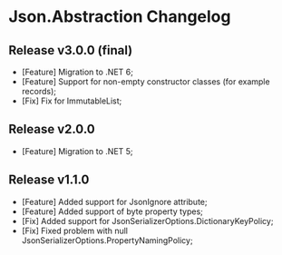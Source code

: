 # Json.Abstraction Changelog

## Release v3.0.0 (final)
- [Feature] Migration to .NET 6;
- [Feature] Support for non-empty constructor classes (for example records);
- [Fix] Fix for ImmutableList;

## Release v2.0.0
- [Feature] Migration to .NET 5;

## Release v1.1.0
- [Feature] Added support for JsonIgnore attribute;
- [Feature] Added support of byte property types;
- [Fix] Added support for JsonSerializerOptions.DictionaryKeyPolicy;
- [Fix] Fixed problem with null JsonSerializerOptions.PropertyNamingPolicy;